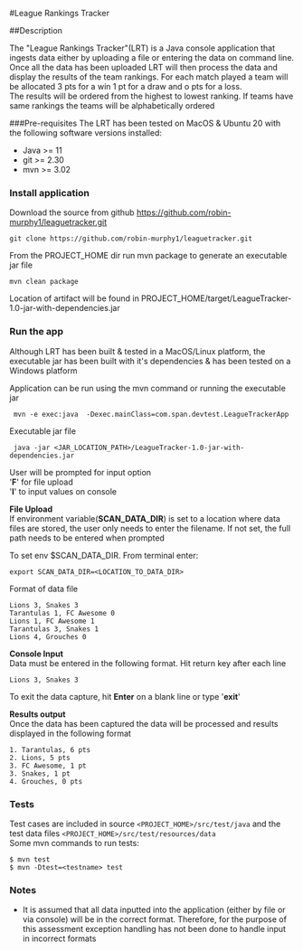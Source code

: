 #League Rankings Tracker

##Description

The "League Rankings Tracker"(LRT) is a Java console application that ingests data either by uploading a file 
or entering the data on command line. Once all the data has been uploaded LRT will then process
the data and display the results of the team rankings. For each match played a team will be allocated 3 pts for a win 1 pt for a draw and o 
pts for a loss.  
The results will be ordered from the highest to lowest ranking. If teams have same rankings the teams will be alphabetically
ordered  

###Pre-requisites
The LRT has been tested on MacOS & Ubuntu 20 with the following software versions installed:
* Java >= 11
* git >= 2.30
* mvn >= 3.02
 
### Install application
Download the source from github <https://github.com/robin-murphy1/leaguetracker.git>
``` 
git clone https://github.com/robin-murphy1/leaguetracker.git
```
From the PROJECT_HOME dir run mvn package to generate an executable jar file
```$xslt
mvn clean package
```
Location of artifact will be found in PROJECT_HOME/target/LeagueTracker-1.0-jar-with-dependencies.jar


### Run the app
Although LRT has been built & tested in a MacOS/Linux platform, the executable jar has been built with
it's dependencies & has been tested on a Windows platform

Application can be run using the mvn command or running the executable
jar
```$xslt
 mvn -e exec:java  -Dexec.mainClass=com.span.devtest.LeagueTrackerApp 
```

Executable jar file
```$xslt
 java -jar <JAR_LOCATION_PATH>/LeagueTracker-1.0-jar-with-dependencies.jar
```

User will be prompted for input option  
'**F**' for file upload   
'**I**' to input values on console   

**File Upload**   
If environment variable(**SCAN_DATA_DIR**) is set to a location where data files 
are stored, the user only needs to enter the filename. If not set, the full path needs to be entered when prompted

To set env $SCAN_DATA_DIR. From terminal enter:
```$xslt
export SCAN_DATA_DIR=<LOCATION_TO_DATA_DIR>
```
Format of data file
```
Lions 3, Snakes 3
Tarantulas 1, FC Awesome 0
Lions 1, FC Awesome 1
Tarantulas 3, Snakes 1
Lions 4, Grouches 0
```

**Console Input**   
Data must be entered in the following format. Hit return key after each line
```$xslt
Lions 3, Snakes 3
```
To exit the data capture, hit **Enter** on a blank line or type '**exit**'

**Results output**  
Once the data has been captured the data will be processed and results displayed in the following format
```$xslt
1. Tarantulas, 6 pts
2. Lions, 5 pts
3. FC Awesome, 1 pt
3. Snakes, 1 pt
4. Grouches, 0 pts
```

### Tests
Test cases are included in source `<PROJECT_HOME>/src/test/java` and the test data files
`<PROJECT_HOME>/src/test/resources/data`  
Some mvn commands to run tests:   
```$xslt
$ mvn test
$ mvn -Dtest=<testname> test
```

### Notes
* It is assumed that all data inputted into the application (either by file or via console) will be in the correct format. 
Therefore, for the purpose of this assessment exception handling has not been done to handle input in incorrect formats   






